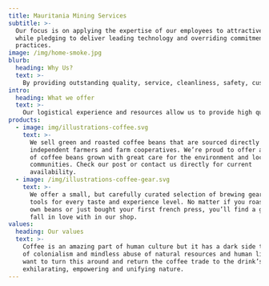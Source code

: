```yaml
---
title: Mauritania Mining Services
subtitle: >-
  Our focus is on applying the expertise of our employees to attractive projects
  while pledging to deliver leading technology and overriding commitment to safe
  practices.
image: /img/home-smoke.jpg
blurb:
  heading: Why Us?
  text: >-
    By providing outstanding quality, service, cleanliness, safety, customer care and added value to all its projects and operations, so that our customers feel complete satisfaction in every project we manage worldwide.
intro:
  heading: What we offer
  text: >-
    Our logistical experience and resources allow us to provide high quality and safe products from top class suppliers to any of the worldwide countries we operate in. We work for very specific and demanding sectors as the oil & gas industry or healthcare and our clients have always been satisfied with our services.
products:
  - image: img/illustrations-coffee.svg
    text: >-
      We sell green and roasted coffee beans that are sourced directly from
      independent farmers and farm cooperatives. We’re proud to offer a variety
      of coffee beans grown with great care for the environment and local
      communities. Check our post or contact us directly for current
      availability.
  - image: /img/illustrations-coffee-gear.svg
    text: >-
      We offer a small, but carefully curated selection of brewing gear and
      tools for every taste and experience level. No matter if you roast your
      own beans or just bought your first french press, you’ll find a gadget to
      fall in love with in our shop.
values:
  heading: Our values
  text: >-
    Coffee is an amazing part of human culture but it has a dark side too – one
    of colonialism and mindless abuse of natural resources and human lives. We
    want to turn this around and return the coffee trade to the drink’s
    exhilarating, empowering and unifying nature.
---
```


